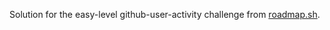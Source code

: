 <p>Solution for the easy-level github-user-activity challenge from <a href="https://roadmap.sh/projects/github-user-activity">roadmap.sh</a>.</p>
